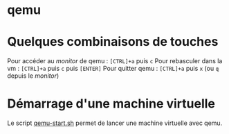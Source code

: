 qemu
====

# Quelques combinaisons de touches
Pour accéder au *monitor* de qemu : `[CTRL]+a` puis `c`
Pour rebasculer dans la vm : `[CTRL]+a` puis `c` puis `[ENTER]`
Pour quitter qemu : `[CTRL]+a` puis `x` (ou `q` depuis le *monitor*)

# Démarrage d'une machine virtuelle
Le script [qemu-start.sh](./qemu-start.sh) permet de lancer une machine virtuelle avec qemu.
